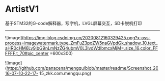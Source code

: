 # ArtistV1
基于STM32的G-code解释器，写字机，LVGL屏幕交互，SD卡脱机打印

---

![image](https://img-blog.csdnimg.cn/20200812160329425.png?x-oss-process=imagewatermark,type_ZmFuZ3poZW5naGVpdGk,shadow_10,text_aHR0cHM6Ly9ibG9nLmNzZG4ubmV0L3lvdWdlbmcxMjM=,size_16,color_FFFFFF,t_70#pic_center =600x300)

![image](https://github.com/panacena/mengqu/blob/master/readme/Screenshot_2016-07-10-22-17- 15_zkk.com.mengqu.png)


